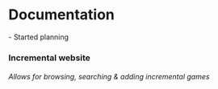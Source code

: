 <!-- starting on incremental game search website -->
<!-- changed idea from chatbot (no chatbot code so unable to produce) -->
<!-- planning start - -->
<!-- search function -->
<!-- redirect function -->
<!-- add game function -->

<h1>Documentation<br></h1>
<p>- Started planning<br></p>
<h3>Incremental website<br></h3>
<h6>Allows for browsing, searching & adding incremental games</h6>
